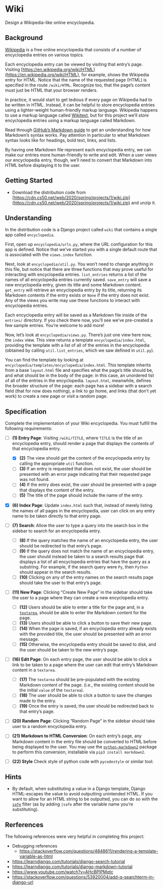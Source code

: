 # Wiki

Design a Wikipedia-like online encyclopedia.

## Background

[Wikipedia](https://www.wikipedia.org/) is a free online encyclopedia that consists of a number of encyclopedia entries on various topics.

Each encyclopedia entry can be viewed by visiting that entry’s page. Visiting [https://en.wikipedia.org/wiki/HTML](https://en.wikipedia.org/wiki/HTML), for example, shows the Wikipedia entry for HTML. Notice that the name of the requested page (HTML) is specified in the route `/wiki/HTML`. Recognize too, that the page’s content must just be HTML that your browser renders.

In practice, it would start to get tedious if every page on Wikipedia had to be written in HTML. Instead, it can be helpful to store encyclopedia entries using a lighter-weight human-friendly markup language. Wikipedia happens to use a markup language called [Wikitext](https://en.wikipedia.org/wiki/Help:Wikitext), but for this project we’ll store encyclopedia entries using a markup language called Markdown.

Read through [GitHub’s Markdown guide](https://help.github.com/en/github/writing-on-github/basic-writing-and-formatting-syntax) to get an understanding for how Markdown’s syntax works. Pay attention in particular to what Markdown syntax looks like for headings, bold text, links, and lists.

By having one Markdown file represent each encyclopedia entry, we can make our entries more human-friendly to write and edit. When a user views our encyclopedia entry, though, we’ll need to convert that Markdown into HTML before displaying it to the user.

## Getting Started

*   Download the distribution code from [https://cdn.cs50.net/web/2020/spring/projects/1/wiki.zip](https://cdn.cs50.net/web/2020/spring/projects/1/wiki.zip) and unzip it.

## Understanding

In the distribution code is a Django project called `wiki` that contains a single app called `encyclopedia`.

First, open up `encyclopedia/urls.py`, where the URL configuration for this app is defined. Notice that we’ve started you with a single default route that is associated with the `views.index` function.

Next, look at `encyclopedia/util.py`. You won’t need to change anything in this file, but notice that there are three functions that may prove useful for interacting with encyclopedia entries. `list_entries` returns a list of the names of all encyclopedia entries currently saved. `save_entry` will save a new encyclopedia entry, given its title and some Markdown content. `get_entry` will retrieve an encyclopedia entry by its title, returning its Markdown contents if the entry exists or `None` if the entry does not exist. Any of the views you write may use these functions to interact with encyclopedia entries.

Each encyclopedia entry will be saved as a Markdown file inside of the `entries/` directory. If you check there now, you’ll see we’ve pre-created a few sample entries. You’re welcome to add more!

Now, let’s look at `encyclopedia/views.py`. There’s just one view here now, the `index` view. This view returns a template `encyclopedia/index.html`, providing the template with a list of all of the entries in the encyclopedia (obtained by calling `util.list_entries`, which we saw defined in `util.py`).

You can find the template by looking at `encyclopedia/templates/encyclopedia/index.html`. This template inherits from a base `layout.html` file and specifies what the page’s title should be, and what should be in the body of the page: in this case, an unordered list of all of the entries in the encyclopedia. `layout.html`, meanwhile, defines the broader structure of the page: each page has a sidebar with a search field (that for now does nothing), a link to go home, and links (that don’t yet work) to create a new page or visit a random page.

## Specification

Complete the implementation of your Wiki encyclopedia. You must fulfill the following requirements:

- [ ]   **(1) Entry Page**: Visiting `/wiki/TITLE`, where `TITLE` is the title of an encyclopedia entry, should render a page that displays the contents of that encyclopedia entry.
    - [x]   **(2)** The view should get the content of the encyclopedia entry by calling the appropriate `util` function.
    - [ ]   **(3)** If an entry is requested that does not exist, the user should be presented with an error page indicating that their requested page was not found.
    - [ ]   **(4)** If the entry does exist, the user should be presented with a page that displays the content of the entry. 
    - [ ]   **(5)** The title of the page should include the name of the entry.
- [x]   **(6) Index Page**: Update `index.html` such that, instead of merely listing the names of all pages in the encyclopedia, user can click on any entry name to be taken directly to that entry page.
- [ ]   **(7) Search**: Allow the user to type a query into the search box in the sidebar to search for an encyclopedia entry.
    - [ ]   **(8)** If the query matches the name of an encyclopedia entry, the user should be redirected to that entry’s page.
    - [ ]   **(9)** If the query does not match the name of an encyclopedia entry, the user should instead be taken to a search results page that displays a list of all encyclopedia entries that have the query as a substring. For example, if the search query were `Py`, then `Python` should appear in the search results.
    - [ ]   **(10)** Clicking on any of the entry names on the search results page should take the user to that entry’s page.
- [ ]   **(11) New Page**: Clicking “Create New Page” in the sidebar should take the user to a page where they can create a new encyclopedia entry.
    - [ ]   **(12)** Users should be able to enter a title for the page and, in a [`textarea`](https://www.w3schools.com/tags/tag_textarea.asp), should be able to enter the Markdown content for the page.
    - [ ]   **(13)** Users should be able to click a button to save their new page.
    - [ ]   **(14)** When the page is saved, if an encyclopedia entry already exists with the provided title, the user should be presented with an error message.
    - [ ]   **(15)** Otherwise, the encyclopedia entry should be saved to disk, and the user should be taken to the new entry’s page.
- [ ]   **(16) Edit Page**: On each entry page, the user should be able to click a link to be taken to a page where the user can edit that entry’s Markdown content in a `textarea`.
    - [ ]   **(17)** The `textarea` should be pre-populated with the existing Markdown content of the page. (i.e., the existing content should be the initial `value` of the `textarea`).
    - [ ]   **(18)** The user should be able to click a button to save the changes made to the entry.
    - [ ]   **(19)** Once the entry is saved, the user should be redirected back to that entry’s page.
- [ ]   **(20) Random Page**: Clicking “Random Page” in the sidebar should take user to a random encyclopedia entry.
- [ ]   **(21) Markdown to HTML Conversion**: On each entry’s page, any Markdown content in the entry file should be converted to HTML before being displayed to the user. You may use the [`python-markdown2`](https://github.com/trentm/python-markdown2) package to perform this conversion, installable via `pip3 install markdown2`.
- [ ] **(22) Style** Check style of python code with `pycodestyle` or similar tool.
  

## Hints

*   By default, when substituting a value in a Django template, Django HTML-escapes the value to avoid outputting unintended HTML. If you want to allow for an HTML string to be outputted, you can do so with the [`safe`](https://docs.djangoproject.com/en/3.0/ref/templates/builtins/#safe) filter (as by adding `|safe` after the variable name you’re substituting).

## Rerferences

The following references were very helpful in completing this project:

* Debugging references
  * https://stackoverflow.com/questions/4848611/rendering-a-template-variable-as-html
* https://learndjango.com/tutorials/django-search-tutorial
* https://learndjango.com/tutorials/django-markdown-tutorial
* https://www.youtube.com/watch?v=AHcBPlPMqtc
* https://stackoverflow.com/questions/53920004/add-q-searchterm-in-django-url